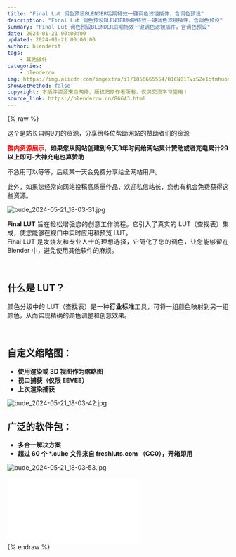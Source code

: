 ```yaml
---
title: "Final Lut 调色预设BLENDER后期特效一键调色滤镜插件，含调色预设"
description: "Final Lut 调色预设BLENDER后期特效一键调色滤镜插件，含调色预设"
summary: "Final Lut 调色预设BLENDER后期特效一键调色滤镜插件，含调色预设"
date: 2024-01-21 00:00:00
updated: 2024-01-21 00:00:00
author: blenderit
tags: 
    - 其他插件
categories:
    - blenderco
img: https://img.alicdn.com/imgextra/i1/1856665554/O1CN01TvzSZe1qtmhuoda27_!!1856665554.jpg
showGetMethod: false
copyright: 本插件资源来自网络，版权归原作者所有，仅供交流学习使用！
source_link: https://blenderco.cn/86643.html
---
```


{% raw %}
<p>这个是站长自购9刀的资源，分享给各位帮助网站的赞助者们的资源</p><p><strong><span style="color: #ff0000;">群内资源展示</span>，如果您从网站创建到今天3年时间给网站累计赞助或者充电累计29以上即可-大神充电也算赞助</strong></p><p>不急用可以等等，后续某一天会免费分享给全网站用户。</p><div class="flex flex-grow flex-col max-w-full">
<div class="min-h-[20px] text-message flex flex-col items-start whitespace-pre-wrap break-words [.text-message+&amp;]:mt-5 juice:w-full juice:items-end overflow-x-auto gap-2" dir="auto" data-message-author-role="assistant" data-message-id="c7807b2b-2ff4-4780-b6b0-9f2687626cf8">
<div class="flex w-full flex-col gap-1 juice:empty:hidden juice:first:pt-[3px]">
<div class="markdown prose w-full break-words dark:prose-invert dark">
<p>此外，如果您经常向网站投稿高质量作品，欢迎私信站长，您也有机会免费获得这些资源。</p>
</div>
</div>
</div>
</div><p><img src="https://img.alicdn.com/imgextra/i1/1856665554/O1CN01TvzSZe1qtmhuoda27_!!1856665554.jpg" alt="bude_2024-05-21_18-03-31.jpg"></p><div align="justify"><b>Final LUT</b> 旨在轻松增强您的创意工作流程。它引入了真实的 LUT（查找表）集成，使您能够在视口中实时应用和预览 LUT。<br>
Final LUT 是发烧友和专业人士的理想选择，它简化了您的调色，让您能够留在 Blender 中，避免使用其他软件的麻烦。</div><p> </p><h2>什么是 LUT？</h2><div align="justify">颜色分级中的 LUT（查找表）是一种<b>行业标准</b>工具，可将一组颜色映射到另一组颜色，从而实现精确的颜色调整和创意效果。</div><p> </p><h2>自定义缩略图：</h2><ul>
<li><b>使用渲染或 3D 视图作为缩略图</b></li>
<li><b>视口捕获（仅限 EEVEE）</b></li>
<li><b>上次渲染捕获</b></li>
</ul><p><img src="https://img.alicdn.com/imgextra/i3/1856665554/O1CN01icswRq1qtmhzYyMGI_!!1856665554.jpg" alt="bude_2024-05-21_18-03-42.jpg"></p><h2>广泛的软件包：</h2><ul>
<li><b>多合一解决方案</b></li>
<li><b>超过 60 个 *.cube 文件来自 freshluts.com （CC0），开箱即用</b></li>
</ul><p><img src="https://img.alicdn.com/imgextra/i3/1856665554/O1CN01KOq2FC1qtmhp0hZMb_!!1856665554.jpg" alt="bude_2024-05-21_18-03-53.jpg"></p><div id="external-video-773d916713" class="external-video"><iframe frameborder="0" src="//player.bilibili.com/player.html?isOutside=true&amp;aid=1654935186&amp;bvid=BV1S7421o7cT&amp;cid=1553343263&amp;p=1" allowfullscreen="true"></iframe></div>
<div style="display: none">blenderco</div>
{% endraw %}
